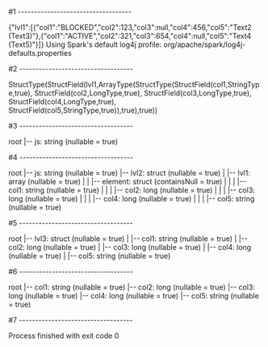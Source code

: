 
#1 -----------------------------------

{"lvl1":[{"col1":"BLOCKED","col2":123,"col3":null,"col4":456,"col5":"Text2 (Text3)"},{"col1":"ACTIVE","col2":321,"col3":654,"col4":null,"col5":"Text4 (Text5)"}]}
Using Spark's default log4j profile: org/apache/spark/log4j-defaults.properties

#2 -----------------------------------

StructType(StructField(lvl1,ArrayType(StructType(StructField(col1,StringType,true), StructField(col2,LongType,true), StructField(col3,LongType,true), StructField(col4,LongType,true), StructField(col5,StringType,true)),true),true))

#3 -----------------------------------

root
|-- js: string (nullable = true)


#4 -----------------------------------

root
|-- js: string (nullable = true)
|-- lvl2: struct (nullable = true)
|    |-- lvl1: array (nullable = true)
|    |    |-- element: struct (containsNull = true)
|    |    |    |-- col1: string (nullable = true)
|    |    |    |-- col2: long (nullable = true)
|    |    |    |-- col3: long (nullable = true)
|    |    |    |-- col4: long (nullable = true)
|    |    |    |-- col5: string (nullable = true)


#5 -----------------------------------

root
|-- lvl3: struct (nullable = true)
|    |-- col1: string (nullable = true)
|    |-- col2: long (nullable = true)
|    |-- col3: long (nullable = true)
|    |-- col4: long (nullable = true)
|    |-- col5: string (nullable = true)


#6 -----------------------------------

root
|-- col1: string (nullable = true)
|-- col2: long (nullable = true)
|-- col3: long (nullable = true)
|-- col4: long (nullable = true)
|-- col5: string (nullable = true)


#7 -----------------------------------


Process finished with exit code 0